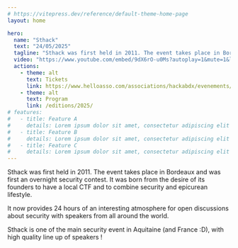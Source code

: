 ```yaml
---
# https://vitepress.dev/reference/default-theme-home-page
layout: home

hero:
  name: "Sthack"
  text: "24/05/2025"
  tagline: "Sthack was first held in 2011. The event takes place in Bordeaux and was first an overnight security contest. It was born from the desire of its founders to have a local CTF and to combine security and epicurean lifestyle."
  video: "https://www.youtube.com/embed/9dX6rO-u0Ms?autoplay=1&mute=1&loop=1&playlist=9dX6rO-u0Ms"
  actions:
    - theme: alt
      text: Tickets
      link: https://www.helloasso.com/associations/hackabdx/evenements/sthack-2025
    - theme: alt
      text: Program
      link: /editions/2025/
# features:
#   - title: Feature A
#     details: Lorem ipsum dolor sit amet, consectetur adipiscing elit
#   - title: Feature B
#     details: Lorem ipsum dolor sit amet, consectetur adipiscing elit
#   - title: Feature C
#     details: Lorem ipsum dolor sit amet, consectetur adipiscing elit
---
```


Sthack was first held in 2011. The event takes place in Bordeaux and was first an overnight security contest. It was born from the desire of its founders to have a local CTF and to combine security and epicurean lifestyle.

It now provides 24 hours of an interesting atmosphere for open discussions about security with speakers from all around the world.

Sthack is one of the main security event in Aquitaine (and France :D), with high quality line up of speakers !
